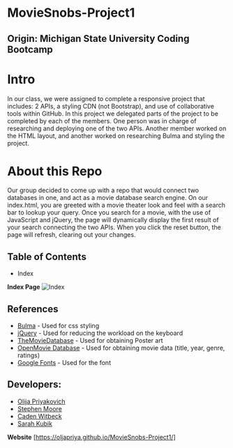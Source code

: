 # MovieSnobs-Project1
## Origin: Michigan State University Coding Bootcamp 

# Intro
In our class, we were assigned to complete a responsive project that includes: 2 APIs, a styling CDN (not Bootstrap), and use of collaborative tools within GitHub. In this project we delegated parts of the project to be completed by each of the members. One person was in charge of researching and deploying one of the two APIs. Another member worked on the HTML layout, and another worked on researching Bulma and styling the project.

# About this Repo
Our group decided to come up with a repo that would connect two databases in one, and act as a movie database search engine. On our index.html, you are greeted with a movie theater look and feel with a search bar to lookup your query. Once you search for a movie, with the use of JavaScript and jQuery, the page will dynamically display the first result of your search connecting the two APIs. When you click the reset button, the page will refresh, clearing out your changes.

## Table of Contents
- Index

**Index Page**
![Index](assets/site.png)


## References
- [Bulma](https://bulma.io) - Used for css styling
- [jQuery](https://jquery.com) - Used for reducing the workload on the keyboard
- [TheMovieDatabase](https://www.themoviedb.org) - Used for obtaining Poster art
- [OpenMovie Database](https://www.omdbapi.com) - Used for obtaining movie data (title, year, genre, ratings)
- [Google Fonts](https://fonts.google.com) - Used for the font


## Developers:
- [Olija Priyakovich](https://github.com/oljapriya)
- [Stephen Moore](https://github.com/stephenmoore33)
- [Caden Witbeck](https://github.com/CadenWit)
- [Sarah Kubik](https://github.com/SarahKubik)

**Website**
[https://oljapriya.github.io/MovieSnobs-Project1/]